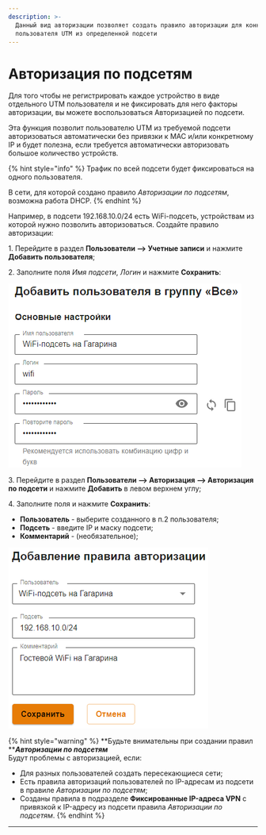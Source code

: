 ```yaml
---
description: >-
  Данный вид авторизации позволяет создать правило авторизации для конкретного
  пользователя UTM из определенной подсети
---
```


# Авторизация по подсетям

Для того чтобы не регистрировать каждое устройство в виде отдельного UTM пользователя и не фиксировать для него факторы авторизации, вы можете воспользоваться Авторизацией по подсети.

Эта функция позволит пользователю UTM из требуемой подсети авторизоваться автоматически без привязки к MAC и/или конкретному IP и будет полезна, если требуется автоматически авторизовать большое количество устройств.

{% hint style="info" %}
Трафик по всей подсети будет фиксироваться на одного пользователя.

В сети, для которой создано правило _Авторизации по подсетям_, возможна работа DHCP.
{% endhint %}

Например, в подсети 192.168.10.0/24 есть WiFi-подсеть, устройствам из которой нужно позволить авторизоваться. Создайте правило авторизации:

1\. Перейдите в раздел **Пользователи –> Учетные записи** и нажмите **Добавить пользователя**;

2\. Заполните поля _Имя подсети_, _Логин_ и нажмите **Сохранить**:

![](../../../.gitbook/assets/authorization-by-subnet.png)

3\. Перейдите в раздел **Пользователи –> Авторизация –> Авторизация по подсети** и нажмите **Добавить** в левом верхнем углу;

4\. Заполните поля и нажмите **Сохранить**:

* **Пользователь** - выберите созданного в п.2 пользователя;
* **Подсеть** - введите IP и маску подсети;
* **Комментарий** - (необязательное);

![](../../../.gitbook/assets/authorization-by-subnet1.png)

{% hint style="warning" %}
**Будьте внимательны при создании правил **_**Авторизации по подсетям**_\
Будут проблемы с авторизацией, если:

* Для разных пользователей создать пересекающиеся сети;
* Есть правила авторизаций пользователей по IP-адресам из подсети в правиле _Авторизации по подсетям_;
* Созданы правила в подразделе **Фиксированные IP-адреса VPN** с привязкой к IP-адресу из подсети правила _Авторизации по подсетям_.
{% endhint %}

****
